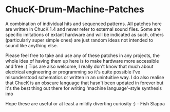 # ChucK-Drum-Machine-Patches
A combination of individual hits and sequenced patterns. All patches here are written in ChucK 1.4 and never refer to external sound files. Some are specific imitations of extant hardware and will be indicated as such, others (particularly super simple ones) are just random ideas not intended to sound like anything else.

Please feel free to take and use any of these patches in any projects, the whole idea of having them up here is to make hardware more accessible and free :)
Tips are also welcome, I really don't know that much about electrical engineering or programming so it's quite possible I've misunderstood schematics or written in an unintuitive way.
I do also realise that ChucK is an obscure language that hasn't been updated in forever but it's the best thing out there for writing 'machine language'-style synthesis imo

Hope these are useful or at least a mildly diverting curiosity :) - Fish Slappa
